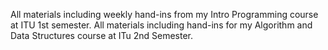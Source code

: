 All materials including weekly hand-ins from my Intro Programming course at ITU 1st semester.
All materials including hand-ins for my Algorithm and Data Structures course at ITu 2nd Semester.
